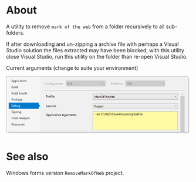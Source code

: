 ﻿# About

A utility to remove `mark of the web` from a folder recursively to all sub-folders.

If after downloading and un-zipping a archive file with perhaps a Visual Studio solution the files extracted may have been blocked, with this utility close Visual Studio, run this utility on the folder than re-open Visual Studio.

Current arguments (change to suite your environment)

![img](../assets/figure5.png)

# See also

Windows forms version `RemoveMarkOfWeb` project.
